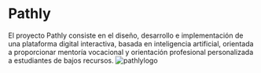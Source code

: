 # Pathly
El proyecto Pathly consiste en el diseño, desarrollo e implementación de una plataforma digital interactiva, basada en inteligencia artificial, orientada a proporcionar mentoría vocacional y orientación profesional personalizada a estudiantes de bajos recursos.
![pathlylogo](https://github.com/user-attachments/assets/92a9f7e4-a45a-46d4-a7aa-5a630c1b185b)


